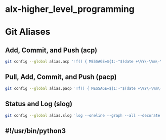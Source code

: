 # alx-higher_level_programming

# Git Aliases

## Add, Commit, and Push (acp)
```sh
git config --global alias.acp '!f() { MESSAGE=${1:-"$(date +\%Y\-\%m\-\%d\ \%I:\%M:\%S\ \%p)"}; git add . && git commit -m "$MESSAGE" && git push; }; f'
```

## Pull, Add, Commit, and Push (pacp)
```sh
git config --global alias.pacp '!f() { MESSAGE=${1:-"$(date +\%Y\-\%m\-\%d\ \%I:\%M:\%S\ \%p)"}; git pull && git add . && git commit -m "$MESSAGE" && git push; }; f'
```

## Status and Log (slog)
```sh
git config --global alias.slog 'log --oneline --graph --all --decorate'
```

## #!/usr/bin/python3